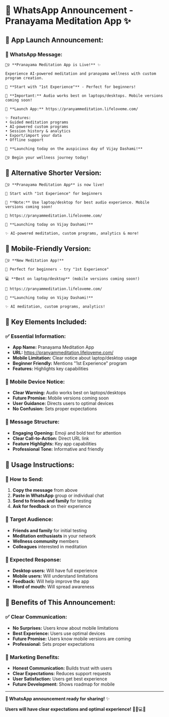 # 📱 **WhatsApp Announcement - Pranayama Meditation App** ✨

## 🚀 **App Launch Announcement:**

### **📱 WhatsApp Message:**

```
🧘‍♀️ **Pranayama Meditation App is Live!** ✨

Experience AI-powered meditation and pranayama wellness with custom program creation.

🌅 **Start with "1st Experience"** - Perfect for beginners!

📱 **Important:** Audio works best on laptops/desktops. Mobile versions coming soon!

🔗 **Launch App:** https://pranyammeditation.lifeloveme.com/

✨ Features:
• Guided meditation programs
• AI-powered custom programs  
• Session history & analytics
• Export/import your data
• Offline support

🎉 **Launching today on the auspicious day of Vijay Dashami!** 

🧘‍♀️ Begin your wellness journey today!
```

## 🎯 **Alternative Shorter Version:**

```
🧘‍♀️ **Pranayama Meditation App** is now live! 

🌅 Start with "1st Experience" for beginners

📱 **Note:** Use laptop/desktop for best audio experience. Mobile versions coming soon!

🔗 https://pranyammeditation.lifeloveme.com/

🎉 **Launching today on Vijay Dashami!** 

✨ AI-powered meditation, custom programs, analytics & more!
```

## 📱 **Mobile-Friendly Version:**

```
🧘‍♀️ **New Meditation App!** 

🌅 Perfect for beginners - try "1st Experience"

💻 **Best on laptop/desktop** (mobile versions coming soon!)

🔗 https://pranyammeditation.lifeloveme.com/

🎉 **Launching today on Vijay Dashami!** 

✨ AI meditation, custom programs, analytics!
```

## 🎯 **Key Elements Included:**

### **✅ Essential Information:**
- **App Name:** Pranayama Meditation App
- **URL:** https://pranyammeditation.lifeloveme.com/
- **Mobile Limitation:** Clear notice about laptop/desktop usage
- **Beginner Friendly:** Mentions "1st Experience" program
- **Features:** Highlights key capabilities

### **📱 Mobile Device Notice:**
- **Clear Warning:** Audio works best on laptops/desktops
- **Future Promise:** Mobile versions coming soon
- **User Guidance:** Directs users to optimal devices
- **No Confusion:** Sets proper expectations

### **🎨 Message Structure:**
- **Engaging Opening:** Emoji and bold text for attention
- **Clear Call-to-Action:** Direct URL link
- **Feature Highlights:** Key app capabilities
- **Professional Tone:** Informative and friendly

## 🚀 **Usage Instructions:**

### **📱 How to Send:**
1. **Copy the message** from above
2. **Paste in WhatsApp** group or individual chat
3. **Send to friends and family** for testing
4. **Ask for feedback** on their experience

### **🎯 Target Audience:**
- **Friends and family** for initial testing
- **Meditation enthusiasts** in your network
- **Wellness community** members
- **Colleagues** interested in meditation

### **📱 Expected Response:**
- **Desktop users:** Will have full experience
- **Mobile users:** Will understand limitations
- **Feedback:** Will help improve the app
- **Word of mouth:** Will spread awareness

## 🎉 **Benefits of This Announcement:**

### **✅ Clear Communication:**
- **No Surprises:** Users know about mobile limitations
- **Best Experience:** Users use optimal devices
- **Future Promise:** Users know mobile versions are coming
- **Professional:** Sets proper expectations

### **🎯 Marketing Benefits:**
- **Honest Communication:** Builds trust with users
- **Clear Expectations:** Reduces support requests
- **User Satisfaction:** Users get best experience
- **Future Development:** Shows roadmap for mobile

---

**📱 WhatsApp announcement ready for sharing!** ✨

**Users will have clear expectations and optimal experience!** 🧘‍♀️💻🎵
